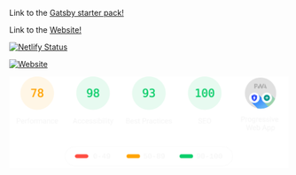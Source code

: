 Link to the [Gatsby starter pack!](https://github.com/surudhb/gatsby-personal-site-template/)

Link to the [Website!](http://arun-iyer.com/?src=github)

[![Netlify Status](https://api.netlify.com/api/v1/badges/ab9ff748-0d4f-468f-a2ad-bbe1d87e8fd1/deploy-status)](https://app.netlify.com/sites/dazzling-goldwasser-ceff63/deploys)

[![Website](https://img.shields.io/website?label=arun-iyer.com&style=for-the-badge&url=http%3A%2F%2Farun-iyer.com)](http://arun-iyer.com)

<p>
	<img src="./src/lighthouse.svg" width="800px">
</p>
